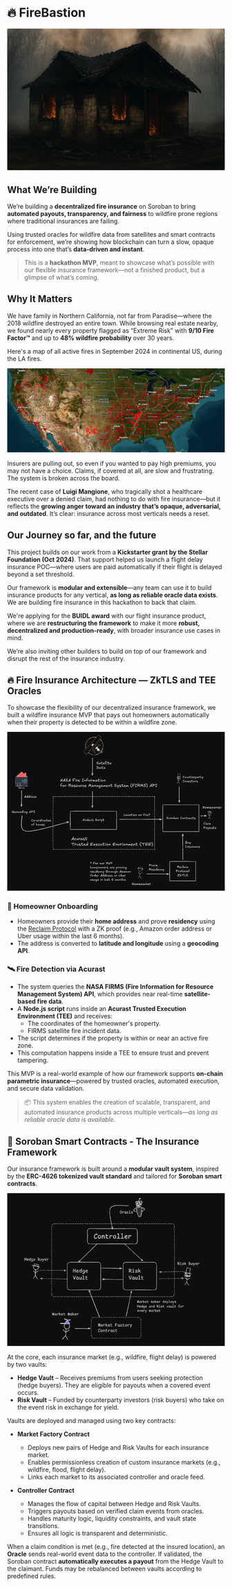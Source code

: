 # 🔥 FireBastion

![alt text](images/cover.png)

## What We’re Building

We’re building a **decentralized fire insurance** on Soroban to bring **automated payouts, transparency, and fairness** to wildfire prone regions where traditional insurances are failing.

Using trusted oracles for wildfire data from satellites and smart contracts for enforcement, we’re showing how blockchain can turn a slow, opaque process into one that’s **data-driven and instant**. 

>This is a **hackathon MVP**, meant to showcase what’s possible with our flexible insurance framework—not a finished product, but a glimpse of what’s coming.


## Why It Matters

We have family in Northern California, not far from Paradise—where the 2018 wildfire destroyed an entire town. While browsing real estate nearby, we found nearly every property flagged as “Extreme Risk” with **9/10 Fire Factor™** and up to **48% wildfire probability** over 30 years.

Here's a map of all active fires in September 2024 in continental US, during the LA fires. 

![image info](images/fire_map.png)

Insurers are pulling out, so even if you wanted to pay high premiums, you may not have a choice. Claims, if covered at all, are slow and frustrating. The system is broken across the board.

The recent case of **Luigi Mangione**, who tragically shot a healthcare executive over a denied claim, had nothing to do with fire insurance—but it reflects the **growing anger toward an industry that’s opaque, adversarial, and outdated**. It’s clear: insurance across most verticals needs a reset.

## Our Journey so far, and the future

This project builds on our work from a **Kickstarter grant by the Stellar Foundation (Oct 2024)**. That support helped us launch a flight delay insurance POC—where users are paid automatically if their flight is delayed beyond a set threshold.

Our framework is **modular and extensible**—any team can use it to build insurance products for any vertical, **as long as reliable oracle data exists**. We are building fire insurance in this hackathon to back that claim.

We're applying for the **BUIDL award** with our flight insurance product, where we are **restructuring the framework** to make it more **robust, decentralized and production-ready**, with broader insurance use cases in mind. 

We’re also inviting other builders to build on top of our framework and disrupt the rest of the insurance industry.

## 🔥 Fire Insurance Architecture — ZkTLS and TEE Oracles

To showcase the flexibility of our decentralized insurance framework, we built a wildfire insurance MVP that pays out homeowners automatically when their property is detected to be within a wildfire zone.

![alt text](images/fire_insurance.png)

### 🏡 Homeowner Onboarding

- Homeowners provide their **home address** and prove **residency** using the [Reclaim Protocol](https://reclaimprotocol.org/) with a ZK proof (e.g., Amazon order address or Uber usage within the last 6 months).
- The address is converted to **latitude and longitude** using a **geocoding API**.

### 🛰️ Fire Detection via Acurast

- The system queries the **NASA FIRMS (Fire Information for Resource Management System) API**, which provides near real-time **satellite-based fire data**.
- A **Node.js script** runs inside an **Acurast Trusted Execution Environment (TEE)** and receives:
  - The coordinates of the homeowner's property.
  - FIRMS satellite fire incident data.
- The script determines if the property is within or near an active fire zone.
- This computation happens inside a TEE to ensure trust and prevent tampering.

This MVP is a real-world example of how our framework supports **on-chain parametric insurance**—powered by trusted oracles, automated execution, and secure data validation. 

> 📦 This system enables the creation of scalable, transparent, and automated insurance products across multiple verticals—*as long as reliable oracle data is available*.

## 🧠 Soroban Smart Contracts - The Insurance Framework

Our insurance framework is built around a **modular vault system**, inspired by the **ERC-4626 tokenized vault standard** and tailored for **Soroban smart contracts**.

![Vault Architecture](images/architecture.png)

At the core, each insurance market (e.g., wildfire, flight delay) is powered by two vaults:

- **Hedge Vault** – Receives premiums from users seeking protection (hedge buyers). They are eligible for payouts when a covered event occurs.
- **Risk Vault** – Funded by counterparty investors (risk buyers) who take on the event risk in exchange for yield.

Vaults are deployed and managed using two key contracts:

- **Market Factory Contract**
  - Deploys new pairs of Hedge and Risk Vaults for each insurance market.
  - Enables permissionless creation of custom insurance markets (e.g., wildfire, flood, flight delay).
  - Links each market to its associated controller and oracle feed.

- **Controller Contract**
  - Manages the flow of capital between Hedge and Risk Vaults.
  - Triggers payouts based on verified claim events from oracles.
  - Handles maturity logic, liquidity constraints, and vault state transitions.
  - Ensures all logic is transparent and deterministic.

When a claim condition is met (e.g., fire detected at the insured location), an **Oracle** sends real-world event data to the controller. If validated, the Soroban contract **automatically executes a payout** from the Hedge Vault to the claimant. Funds may be rebalanced between vaults according to predefined rules.